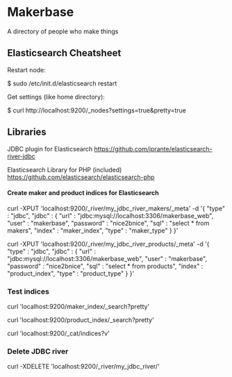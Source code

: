 # Makerbase

A directory of people who make things

## Elasticsearch Cheatsheet

Restart node:

$ sudo /etc/init.d/elasticsearch restart

Get settings (like home directory):

$ curl http://localhost:9200/_nodes?settings=true&pretty=true

## Libraries

JDBC plugin for Elasticsearch https://github.com/jprante/elasticsearch-river-jdbc

Elasticsearch Library for PHP (included) https://github.com/elasticsearch/elasticsearch-php

#### Create maker and product indices for Elasticsearch

curl -XPUT 'localhost:9200/_river/my_jdbc_river_makers/_meta' -d '{
    "type" : "jdbc",
    "jdbc" : {
        "url" : "jdbc:mysql://localhost:3306/makerbase_web",
        "user" : "makerbase",
        "password" : "nice2bnice",
        "sql" : "select * from makers",
        "index" : "maker_index",
        "type" : "maker_type"
    }
}'

curl -XPUT 'localhost:9200/_river/my_jdbc_river_products/_meta' -d '{
    "type" : "jdbc",
    "jdbc" : {
        "url" : "jdbc:mysql://localhost:3306/makerbase_web",
        "user" : "makerbase",
        "password" : "nice2bnice",
        "sql" : "select * from products",
        "index" : "product_index",
        "type" : "product_type"
    }
}'

### Test indices

curl 'localhost:9200/maker_index/_search?pretty'

curl 'localhost:9200/product_index/_search?pretty'

curl 'localhost:9200/_cat/indices?v'

### Delete JDBC river

curl -XDELETE 'localhost:9200/_river/my_jdbc_river/'
